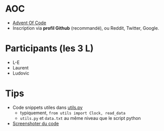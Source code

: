 # AOC

- [Advent Of Code](https://adventofcode.com/)
- Inscription via **profil Github** (recommandé), ou Reddit, Twitter, Google.

# Participants (les 3 L)

- L-E
- Laurent
- Ludovic

# Tips

- Code snippets utiles dans [utils.py](https://github.com/1363V4/AOC/tree/main/utils.py)
    - typiquement, `from utils import Clock, read_data`
    - `utils.py` et `data.txt` au même niveau que le script python
- [Screenshoter du code](https://carbon.now.sh/)
